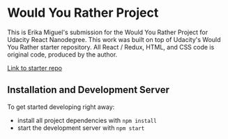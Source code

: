 # Would You Rather Project

This is Erika Miguel's submission for the Would You Rather Project for Udacity React Nanodegree. This work was built on top of Udacity's Would You Rather starter repository. All React / Redux, HTML, and CSS code is original code, produced by the author.

[Link to starter repo](https://github.com/evmiguel/reactnd-project-would-you-rather-starter)

## Installation and Development Server

To get started developing right away:

* install all project dependencies with `npm install`
* start the development server with `npm start`